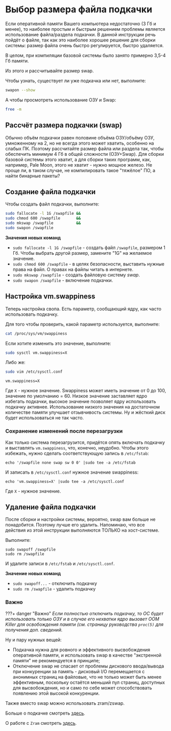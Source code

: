 # Выбор размера файла подкачки

Если оперативной памяти Вашего компьютера недостаточно (3 Гб и менее), то наиболее простым и быстрым решением проблемы является использование файла/раздела подкачки. В данной инструкции речь пойдёт о файле, так как это наиболее хорошее решение для сборки системы: размер файла очень быстро регулируется, быстро удаляется.

В целом, при компиляции базовой системы было занято примерно 3,5-4 Гб памяти.

Из этого и рассчитывайте размер swap.

Чтобы узнать, существует ли уже подкачка или нет, выполните:

```bash
swapon --show
```

А чтобы просмотреть использование ОЗУ и Swap:

```bash
free -m
```

## Рассчёт размера подкачки (swap)

Обычно объём подкачки равен половине объёма ОЗУ/объёму ОЗУ, умноженному на 2, но не всегда этого может хватить, особенно на слабых ПК. Поэтому рассчитайте размер файла или раздела так, чтобы обеспечить минимум 4 Гб в общей сложности (ОЗУ+Swap). Для сборки базовой системы этого хватит, а для сборки таких программ, как, например, Pale Moon, этого не хватит - нужно мощное железо. Не проще ли, в таком случае, не компилировать такое "тяжёлое" ПО, а найти бинарные пакеты?

## Создание файла подкачки

Чтобы создать файл подкачки, выполните:

```bash
sudo fallocate -l 1G /swapfile &&
sudo chmod 600 /swapfile       &&
sudo mkswap /swapfile          &&
sudo swapon /swapfile
```

**Значения новых команд**

- `sudo fallocate -l 1G /swapfile` - создать файл `/swapfile`, размером 1 Гб. Чтобы выбрать другой размер, замените "1G" на желаемое значение.
- `sudo chmod 600 /swapfile` - в целях безопасности, выставить нужные права на файл. О правах на файлы читать в интернете.
- `sudo mkswap /swapfile` - создать файловую систему _swap_.
- `sudo swapon /swapfile` - включение подкачки.

## Настройка vm.swappiness

Теперь настройка свопа. Есть параметр, сообщающий ядру, как часто использовать подкачку.

Для того чтобы проверить, какой параметр используется, выполните:

```bash
cat /proc/sys/vm/swappiness
```

Если хотите изменить это значение, выполните:

```bash
sudo sysctl vm.swappiness=X
```

Либо же:

```bash
sudo vim /etc/sysctl.conf
```

```
vm.swappiness=X
```

Где `X` - нужное значение. Swappiness может иметь значение от 0 до 100, значение по умолчанию = 60. Низкое значение заставляет ядро избегать подкачки, высокое значение позволяет ядру использовать подкачку активнее. Использование низкого значения на достаточном количестве памяти улучшает отзывчивость системы. Ну и жёсткий диск будет использоваться не так часто.

### Сохранение изменений после перезагрузки

Как только система перезагрузится, придётся опять включать подкачку и выставлять `vm.swappiness`, что, конечно, неудобно. Чтобы этого избежать, нужно сделать соответствующую запись в `/etc/fstab`:

```
echo '/swapfile none swap sw 0 0' |sudo tee -a /etc/fstab
```

И записать в `/etc/sysctl.conf` нужное значение swappiness:

```
echo 'vm.swappiness=X' |sudo tee -a /etc/sysctl.conf
```

Где `X` - нужное значение.

## Удаление файла подкачки

После сборки и настройки системы, вероятно, swap вам больше не понадобится. Поэтому лучше его удалить. Напоминаю, что все действия из этой инструкции выполняются ТОЛЬКО на хост-системе.

Выполните:

```
sudo swapoff /swapfile
sudo rm /swapfile
```

И удалите записи в `/etc/fstab` и `/etc/sysctl.conf`.

**Значение новых команд**

- `sudo swapoff...` - отключить подкачку
- `sudo rm /swapfile` - удалить подкачку

### Важно

???+ danger "Важно"
    _Если полностью отключить подкачку, то ОС будет использовать только ОЗУ и в случае его нехватки ядро вызовет OOM Killer для освобождения памяти (см. страницу руководства `proc(5)` для получения доп. сведений._

Ну и пару нужных вещей:

- Подкачка нужна для ровного и эффективного высвобождения оперативной памяти, и использовать swap в качестве "экстренной памяти" не рекомендуется в принципе;
- Отключение swap не спасает от проблемы дискового ввода/вывода при конкуренции за память - дисковый I/O перемещается с анонимных страниц на файловые, что не только может быть менее эффективным, поскольку остаётся меньший пул страниц, доступных для высвобождения, но и само по себе может способствовать появлению этой высокой конкуренции.

Также вместо swap можно использовать zram/zswap.

Больше о подкачке смотреть [здесь](https://habr.com/ru/company/flant/blog/348324/).

О работе с `Zram` смотреть [здесь](additional/zram.md).
